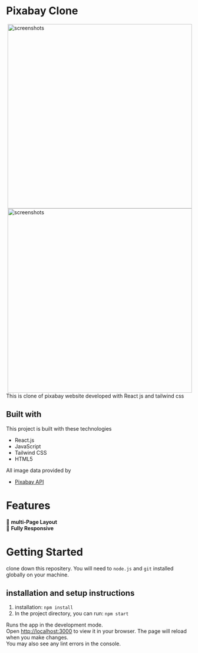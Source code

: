 # Pixabay Clone 
<img align="right" width="500" alt="screenshots" src="https://user-images.githubusercontent.com/106578262/207322229-139b84e8-b4c5-4f48-b54d-86b2c0ce2803.png">

<img align="right" width="500"  alt="screenshots" src="https://user-images.githubusercontent.com/106578262/207322992-07285131-0aee-4929-a8c6-07dd30635095.png">

This is clone of pixabay website developed with React js and tailwind css 


## Built with
This project is built with these technologies 
- React.js
- JavaScript
- Tailwind CSS
- HTML5 

All image data provided by 
- [Pixabay API](https://pixabay.com/api/docs/)

# Features 
 📖  **multi-Page Layout** \
 📱  **Fully Responsive**




# Getting Started 
clone down this repositery. You will need to `node.js` and `git` installed globally on your machine.


## installation and setup instructions
1. installation: `npm install`
2. In the project directory, you can run: `npm start`

Runs the app in the development mode.\
Open [http://localhost:3000](http://localhost:3000) to view it in your browser.
The page will reload when you make changes.\
You may also see any lint errors in the console.

